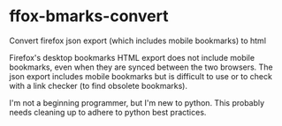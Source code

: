 # ffox-bmarks-convert
Convert firefox json export (which includes mobile bookmarks) to html

Firefox's desktop bookmarks HTML export does not include mobile bookmarks, even when they are synced between the two browsers.  The json export includes mobile bookmarks but is difficult to use or to check with a link checker (to find obsolete bookmarks).

I'm not a beginning programmer, but I'm new to python.  This probably needs cleaning up to adhere to python best practices.
